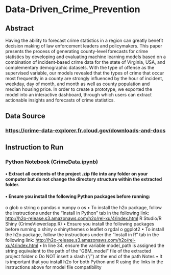 # Data-Driven_Crime_Prevention
## Abstract
Having the ability to forecast crime statistics in a region can greatly benefit decision making of law enforcement leaders and policymakers. This paper presents the process of generating county-level forecasts for crime statistics by developing and evaluating machine learning models based on a combination of incident-based crime data for the state of Virginia, USA, and complementary demographic datasets. With the type of offense as the supervised variable, our models revealed that the types of crime that occur most frequently in a county are strongly influenced by the hour of incident, weekday, day of month, and month as well as county population and median housing price. In order to create a prototype, we exported the model into an interactive dashboard, through which users can extract actionable insights and forecasts of crime statistics.
## Data Source
### https://crime-data-explorer.fr.cloud.gov/downloads-and-docs
## Instruction to Run
### Python Notebook (CrimeData.ipynb)
#### •	Extract all contents of the project .zip file into any folder on your computer but do not change the directory structure within the extracted folder.
#### •	Ensure you install the following Python packages before running:
o	glob
o	string
o	pandas
o	numpy
o	os
•	To install the h2o package, follow the instructions under the “Install in Python” tab in the following link: http://h2o-release.s3.amazonaws.com/h2o/rel-xu/4/index.html
R Studio/R Shiny (CrimeViewer/app.R)
•	Ensure you install the following packages before running
o	shiny
o	shinythemes
o	leaflet
o	rgdal
o	ggplot2
•	To install the h2o package, follow the instructions under the “Install in R” tab in the following link: http://h2o-release.s3.amazonaws.com/h2o/rel-xu/4/index.html
•	In line 34, ensure the variable model_path is assigned the string equivalent to the path of the “GBM_model” file of the extracted project folder
o	Do NOT insert a slash (“/”) at the end of the path 
Notes
•	It is important that you install h2o for both Python and R using the links in the instructions above for model file compatibility

